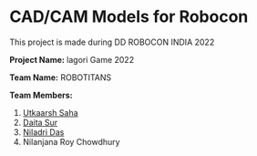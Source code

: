# CAD/CAM Models for Robocon
This project is made during DD ROBOCON INDIA 2022

**Project Name:** lagori Game 2022

**Team Name:** ROBOTITANS

**Team Members:** 
1. [Utkaarsh Saha](https://github.com/Kishou-Arima)
2. [Daita Sur](https://github.com/daita-sur)
3. [Niladri Das](https://github.com/nil-2)
4. Nilanjana Roy Chowdhury
